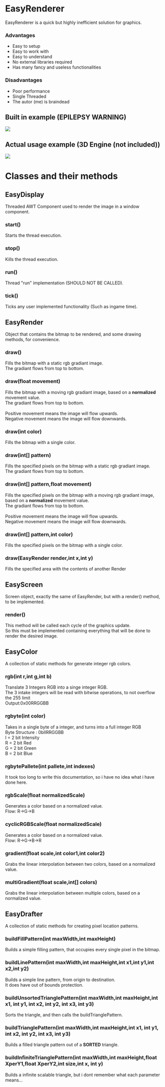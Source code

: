 # EasyRenderer
EasyRenderer is a quick but highly inefficient solution for graphics.

### Advantages
- Easy to setup
- Easy to work with
- Easy to understand
- No external libraries required
- Has many fancy and useless functionalities

### Disadvantages
- Poor performance
- Single Threaded
- The autor (me) is braindead

## Built in example (EPILEPSY WARNING)

![](https://raw.githubusercontent.com/paulothar/EasyRenderer/master/resources/exampleRunning.png)

## Actual usage example (3D Engine (not included))

![](https://raw.githubusercontent.com/paulothar/EasyRenderer/master/resources/actualusage.png)

# Classes and their methods

## EasyDisplay
Threaded AWT Component used to render the image in a window component.

### start()
Starts the thread execution.

### stop()
Kills the thread execution.

### run()
Thread "run" implementation (SHOULD NOT BE CALLED).

### tick()
Ticks any user implemented functionality (Such as ingame time).

## EasyRender
Object that contains the bitmap to be rendered, and some drawing methods, for convenience.

### draw()
Fills the bitmap with a static rgb gradiant image.<br>
The gradiant flows from top to bottom.

### draw(float movement)
Fills the bitmap with a moving rgb gradiant image, based on a <strong>normalized</strong> movement value.<br>
The gradiant flows from top to bottom.<br><br>
Positive movement means the image will flow upwards.<br>
Negative movement means the image will flow downwards.

### draw(int color)
Fills the bitmap with a single color.

### draw(int[] pattern)
Fills the specified pixels on the bitmap with a static rgb gradiant image.<br>
The gradiant flows from top to bottom.

### draw(int[] pattern,float movement)
Fills the specified pixels on the bitmap with a moving rgb gradiant image, based on a <strong>normalized</strong> movement value.<br>
The gradiant flows from top to bottom.<br><br>
Positive movement means the image will flow upwards.<br>
Negative movement means the image will flow downwards.

### draw(int[] pattern,int color)
Fills the specified pixels on the bitmap with a single color.

### draw(EasyRender render,int x,int y)
Fills the specified area with the contents of another Render

## EasyScreen
Screen object, exactly the same of EasyRender, but with a render() method, to be implemented.

### render()
This method will be called each cycle of the graphics update.<br>
So this must be implemented containing everything that will be done to render the desired image.

## EasyColor
A collection of static methods for generate integer rgb colors.

### rgb(int r,int g,int b)
Translate 3 Integers RGB into a singe integer RGB.<br>
The 3 intake integers will be read with bitwise operations, to not overflow the 255 limit<br>
Output:0x00RRGGBB

### rgbyte(int color)
Takes in a single byte of a integer, and turns into a full integer RGB<br>
Byte Structure : 0bIIRRGGBB<br>
I = 2 bit Intensity<br>
R = 2 bit Red<br>
G = 2 bit Green<br>
B = 2 bit Blue<br>

### rgbytePallete(int pallete,int indexes)
It took too long to write this documentation, so i have no idea what i have done here.

### rgbScale(float normalizedScale)
Generates a color based on a normalized value.<br>
Flow: R->G->B

### cyclicRGBScale(float normalizedScale)
Generates a color based on a normalized value.<br>
Flow: R->G->B->R

### gradient(float scale,int color1,int color2)
Grabs the linear interpolation between two colors, based on a normalized value.

### multiGradient(float scale,int[] colors)
Grabs the linear interpolation between multiple colors, based on a normalized value.

## EasyDrafter
A collection of static methods for creating pixel location patterns.

### buildFillPattern(int maxWidth,int maxHeight)
Builds a simple filling pattern, that occupies every single pixel in the bitmap.

### buildLinePattern(int maxWidth,int maxHeight,int x1,int y1,int x2,int y2)
Builds a simple line pattern, from origin to destination.<br>
It does have out of bounds protection.

### buildUnsortedTrianglePattern(int maxWidth,int maxHeight,int x1, int y1, int x2, int y2, int x3, int y3)
Sorts the triangle, and then calls the buildTrianglePattern.<br>

### buildTrianglePattern(int maxWidth,int maxHeight,int x1, int y1, int x2, int y2, int x3, int y3)
Builds a filled triangle pattern out of a <strong>SORTED</strong> triangle.

### buildInfiniteTrianglePattern(int maxWidth,int maxHeight,float XperY1,float XperY2,int size,int x, int y)
Builds a infinite scalable triangle, but i dont remember what each parameter means...
